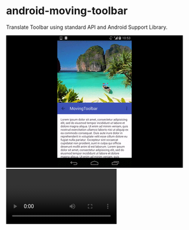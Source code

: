 android-moving-toolbar
=====================

Translate Toolbar using standard API and Android Support Library.

<img src="art/moving_toolbar.gif" />

<video controls>
  <source src="art/moving-toolbar.mp4" type="video/mp4">
</video>